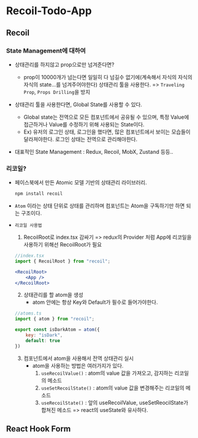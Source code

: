 # Recoil-Todo-App

## Recoil

### State Management에 대하여

- 상태관리를 하지않고 prop으로만 넘겨준다면?
    - prop이 10000개가 넘는다면 일일히 다 넘길수 없기에(계속해서 자식의 자식의 자식의 state...를 넘겨주어야한다) 상태관리 툴을 사용한다. => `Traveling Prop`, `Props Drilling`을 방지

- 상태관리 툴을 사용한다면, Global State를 사용할 수 있다.
    - Global state는 전역으로 모든 컴포넌트에서 공유될 수 있으며, 특정 Value에 접근하거나 Value를 수정하기 위해 사용되는 State이다.
    - Ex) 유저의 로그인 상태, 로그인을 했다면, 많은 컴포넌트에서 보이는 모습들이 달라져야한다. 로그인 상태는 전역으로 관리해야한다.

- 대표적인 State Management : Redux, Recoil, MobX, Zustand 등등..

### 리코일?
    
- 페이스북에서 만든 Atomic 모델 기반의 상태관리 라이브러리.

    ```jsx
    npm install recoil
    ```

- `Atom` 이라는 상태 단위로 상태를 관리하며 컴포넌트는 Atom을 구독하기만 하면 되는 구조이다.

- `리코일 사용법`
    1. RecoilRoot로 index.tsx 감싸기 => redux의 Provider 처럼 App에 리코일을 사용하기 위해선 RecoilRoot가 필요
    ```jsx
    //index.tsx
    import { RecoilRoot } from "recoil";

    <RecoilRoot>
        <App />
    </RecoilRoot>
    ```

    2. 상태관리를 할 atom을 생성
        - atom 안에는 항상 Key와 Default가 필수로 들어가야한다.
    ```jsx
    //atoms.ts
    import { atom } from "recoil";

    export const isDarkAtom = atom({
        key: "isDark",
        default: true
    })
    ```

    3. 컴포넌트에서 atom을 사용해서 전역 상태관리 실시
        - atom을 사용하는 방법은 여러가지가 있다.
            1. `useRecoilValue()` : atom의 value 값을 가져오고, 감지하는 리코일의 메소드
            2. `useSetRecoilState()` : atom의 value 값을 변경해주는 리코일의 메소드
            3. `useRecoilState()` : 앞의 useRecoilValue, useSetReocilState가 합쳐진 메소드 => react의 useState와 유사하다.
## React Hook Form
